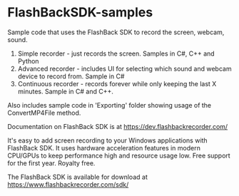 # FlashBackSDK-samples
Sample code that uses the FlashBack SDK to record the screen, webcam, sound.

1. Simple recorder - just records the screen. Samples in C#, C++ and Python
2. Advanced recorder - includes UI for selecting which sound and webcam device to record from. Sample in C#
3. Continuous recorder - records forever while only keeping the last X minutes. Sample in C# and C++.

Also includes sample code in 'Exporting' folder showing usage of the ConvertMP4File method.

Documentation on FlashBack SDK is at https://dev.flashbackrecorder.com/

It's easy to add screen recording to your Windows applications with FlashBack SDK. It uses hardware acceleration features in modern CPU/GPUs to keep performance high and resource usage low. Free support for the first year. Royalty free. 

The FlashBack SDK is available for download at https://www.flashbackrecorder.com/sdk/
